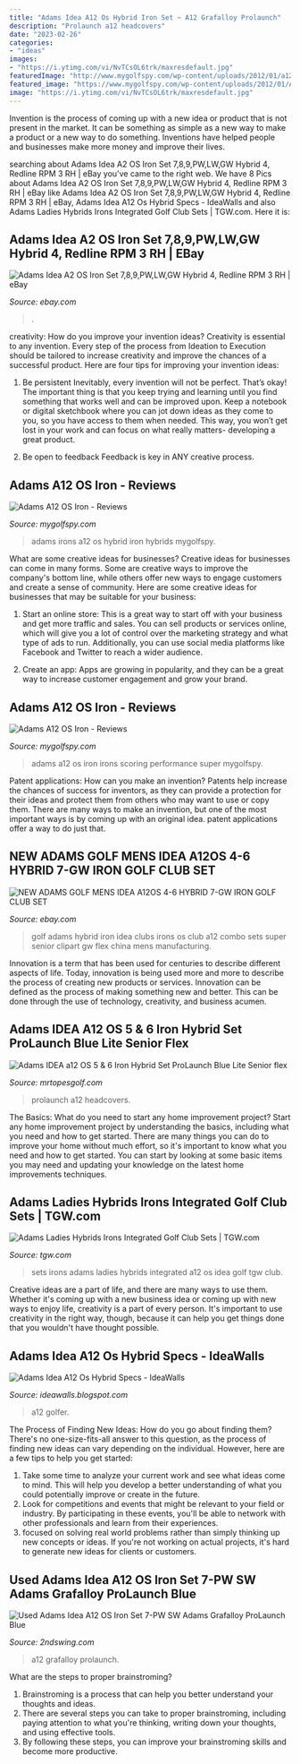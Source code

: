 ```yaml
---
title: "Adams Idea A12 Os Hybrid Iron Set ~ A12 Grafalloy Prolaunch"
description: "Prolaunch a12 headcovers"
date: "2023-02-26"
categories:
- "ideas"
images:
- "https://i.ytimg.com/vi/NvTCsOL6trk/maxresdefault.jpg"
featuredImage: "http://www.mygolfspy.com/wp-content/uploads/2012/01/a120sspec.png"
featured_image: "https://www.mygolfspy.com/wp-content/uploads/2012/01/A12OS-13-9.jpg"
image: "https://i.ytimg.com/vi/NvTCsOL6trk/maxresdefault.jpg"
---
```



Invention is the process of coming up with a new idea or product that is not present in the market. It can be something as simple as a new way to make a product or a new way to do something. Inventions have helped people and businesses make more money and improve their lives.

	

		
searching about Adams Idea A2 OS Iron Set 7,8,9,PW,LW,GW Hybrid 4, Redline RPM 3 RH | eBay you've came to the right web. We have 8 Pics about Adams Idea A2 OS Iron Set 7,8,9,PW,LW,GW Hybrid 4, Redline RPM 3 RH | eBay like Adams Idea A2 OS Iron Set 7,8,9,PW,LW,GW Hybrid 4, Redline RPM 3 RH | eBay, Adams Idea A12 Os Hybrid Specs - IdeaWalls and also Adams Ladies Hybrids Irons Integrated Golf Club Sets | TGW.com. Here it is:
		
    
## Adams Idea A2 OS Iron Set 7,8,9,PW,LW,GW Hybrid 4, Redline RPM 3 RH | EBay

<img loading=lazy src="https://i.ebayimg.com/images/g/QZ4AAOSwE8pjNGWZ/s-l400.jpg" onerror="this.onerror=null;this.src='https://tse3.mm.bing.net/th?id=OIP.2lB4xbRxnE1ccWG6ebAxSAGQGQ&amp;pid=15.1';" alt="Adams Idea A2 OS Iron Set 7,8,9,PW,LW,GW Hybrid 4, Redline RPM 3 RH | eBay">

_Source: ebay.com_

>. 

	

creativity: How do you improve your invention ideas?
Creativity is essential to any invention. Every step of the process from Ideation to Execution should be tailored to increase creativity and improve the chances of a successful product. Here are four tips for improving your invention ideas:
1. Be persistent
Inevitably, every invention will not be perfect. That’s okay! The important thing is that you keep trying and learning until you find something that works well and can be improved upon. Keep a notebook or digital sketchbook where you can jot down ideas as they come to you, so you have access to them when needed. This way, you won’t get lost in your work and can focus on what really matters- developing a great product.

2. Be open to feedback
Feedback is key in ANY creative process.

    
## Adams A12 OS Iron - Reviews

<img loading=lazy src="https://www.mygolfspy.com/wp-content/uploads/2012/01/A12OS-13-9.jpg" onerror="this.onerror=null;this.src='https://tse2.mm.bing.net/th?id=OIP.-bGTXqE6Ofr7in40yaVmlQHaE6&amp;pid=15.1';" alt="Adams A12 OS Iron - Reviews">

_Source: mygolfspy.com_

>adams irons a12 os hybrid iron hybrids mygolfspy. 

	

What are some creative ideas for businesses?
Creative ideas for businesses can come in many forms. Some are creative ways to improve the company's bottom line, while others offer new ways to engage customers and create a sense of community. Here are some creative ideas for businesses that may be suitable for your business:
1. Start an online store: This is a great way to start off with your business and get more traffic and sales. You can sell products or services online, which will give you a lot of control over the marketing strategy and what type of ads to run. Additionally, you can use social media platforms like Facebook and Twitter to reach a wider audience.

2. Create an app: Apps are growing in popularity, and they can be a great way to increase customer engagement and grow your brand.

    
## Adams A12 OS Iron - Reviews

<img loading=lazy src="http://www.mygolfspy.com/wp-content/uploads/2012/01/a120sspec.png" onerror="this.onerror=null;this.src='https://tse1.mm.bing.net/th?id=OIP.76CmZr32xxD9Jy0olLmNyQHaFo&amp;pid=15.1';" alt="Adams A12 OS Iron - Reviews">

_Source: mygolfspy.com_

>adams a12 os iron irons scoring performance super mygolfspy. 

	

Patent applications: How can you make an invention?
Patents help increase the chances of success for inventors, as they can provide a protection for their ideas and protect them from others who may want to use or copy them. There are many ways to make an invention, but one of the most important ways is by coming up with an original idea. patent applications offer a way to do just that.

    
## NEW ADAMS GOLF MENS IDEA A12OS 4-6 HYBRID 7-GW IRON GOLF CLUB SET

<img loading=lazy src="http://img.auctiva.com/imgdata/0/7/7/9/9/1/webimg/530384158_o.jpg" onerror="this.onerror=null;this.src='https://tse2.mm.bing.net/th?id=OIP.0w1eoSEF5XQMRa3xK6uKBAHaEZ&amp;pid=15.1';" alt="NEW ADAMS GOLF MENS IDEA A12OS 4-6 HYBRID 7-GW IRON GOLF CLUB SET">

_Source: ebay.com_

>golf adams hybrid iron idea clubs irons os club a12 combo sets super senior clipart gw flex china mens manufacturing. 

	

Innovation is a term that has been used for centuries to describe different aspects of life. Today, innovation is being used more and more to describe the process of creating new products or services. Innovation can be defined as the process of making something new and better. This can be done through the use of technology, creativity, and business acumen.

    
## Adams IDEA A12 OS 5 &amp; 6 Iron Hybrid Set ProLaunch Blue Lite Senior Flex

<img loading=lazy src="https://cdn2.bigcommerce.com/n-pktq5q/ghg13z/products/3478/images/678715/9585-adams-idea-a12-os-5-6-iron-hybrid-set-prolaunch-blue-lite-senior-flex-headcovers-9585__89698.1506913900.1280.1280.jpg?c=2" onerror="this.onerror=null;this.src='https://tse4.mm.bing.net/th?id=OIP.Qayw5cdN9JDqfEBO0lj8gQHaFj&amp;pid=15.1';" alt="Adams IDEA a12 OS 5 &amp; 6 Iron Hybrid Set ProLaunch Blue Lite Senior flex">

_Source: mrtopesgolf.com_

>prolaunch a12 headcovers. 

	

The Basics: What do you need to start any home improvement project?
Start any home improvement project by understanding the basics, including what you need and how to get started. There are many things you can do to improve your home without much effort, so it's important to know what you need and how to get started. You can start by looking at some basic items you may need and updating your knowledge on the latest home improvements techniques.

    
## Adams Ladies Hybrids Irons Integrated Golf Club Sets | TGW.com

<img loading=lazy src="https://www.tgw.com/wcsstore/CatalogAssetStore/Attachment/images/products/golf/P41036/cfli-sandstone.jpg" onerror="this.onerror=null;this.src='https://tse2.mm.bing.net/th?id=OIP._8oTtfL_xQhQX3E6wOCp0wHaHa&amp;pid=15.1';" alt="Adams Ladies Hybrids Irons Integrated Golf Club Sets | TGW.com">

_Source: tgw.com_

>sets irons adams ladies hybrids integrated a12 os idea golf tgw club. 

	

Creative ideas are a part of life, and there are many ways to use them. Whether it's coming up with a new business idea or coming up with new ways to enjoy life, creativity is a part of every person. It's important to use creativity in the right way, though, because it can help you get things done that you wouldn't have thought possible.

    
## Adams Idea A12 Os Hybrid Specs - IdeaWalls

<img loading=lazy src="https://i.ytimg.com/vi/NvTCsOL6trk/maxresdefault.jpg" onerror="this.onerror=null;this.src='https://tse3.mm.bing.net/th?id=OIP.-5Te35XVouo2oXUc7_PcJwHaEK&amp;pid=15.1';" alt="Adams Idea A12 Os Hybrid Specs - IdeaWalls">

_Source: ideawalls.blogspot.com_

>a12 golfer. 

	

The Process of Finding New Ideas: How do you go about finding them?
There's no one-size-fits-all answer to this question, as the process of finding new ideas can vary depending on the individual. However, here are a few tips to help you get started: 
1. Take some time to analyze your current work and see what ideas come to mind. This will help you develop a better understanding of what you could potentially improve or create in the future. 
2. Look for competitions and events that might be relevant to your field or industry. By participating in these events, you'll be able to network with other professionals and learn from their experiences. 
3. focused on solving real world problems rather than simply thinking up new concepts or ideas. If you're not working on actual projects, it's hard to generate new ideas for clients or customers. 

    
## Used Adams Idea A12 OS Iron Set 7-PW SW Adams Grafalloy ProLaunch Blue

<img loading=lazy src="https://imgs.2ndswing.com/images/product/large/D-72118441461.jpg,/images/manufacturer/medium/252.jpg" onerror="this.onerror=null;this.src='https://tse3.mm.bing.net/th?id=OIP.M2W4nY8BtHtKVQpS-NcBsQHaE7&amp;pid=15.1';" alt="Used Adams Idea A12 OS Iron Set 7-PW SW Adams Grafalloy ProLaunch Blue">

_Source: 2ndswing.com_

>a12 grafalloy prolaunch. 

	

What are the steps to proper brainstroming?
1. Brainstroming is a process that can help you better understand your thoughts and ideas.
2. There are several steps you can take to proper brainstroming, including paying attention to what you're thinking, writing down your thoughts, and using effective tools.
3. By following these steps, you can improve your brainstroming skills and become more productive.


